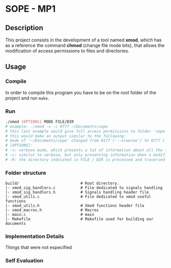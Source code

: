 # SOPE - MP1

## Description

This project consists in the development of a tool named **xmod**, which has as a reference the command **chmod** (change file mode bits), that allows the modification of access permissions to files and directories.  

## Usage

### Compile

In order to compile this program you have to be on the root folder of the project and run `make`.

### Run

```bash
./xmod [OPTIONS] MODE FILE/DIR
# example: ./xmod -v -c 0777 ~/Documents/sope
# this last example would give full access permissions to folder 'sope'
# this would make an output similar to the following:
# mode of '~/Documents/sope' changed from 0177 ('--xrwxrwx') to 0777 ('rwxrwxrwx')
# [OPTIONS]:
# -v: verbose mode, which presents a lot of information about all the files found;
# -c: similar to verbose, but only presenting information when a modification is made;
# -R: the directory indicated in FILE / DIR is processed and traversed recursively, processing the entire directory tree below. 
```

### Folder structure

```
build/                           # Root directory.
|- xmod_sig_handlers.c           # File dedicated to signals handling
|- xmod_sig_handlers.h           # Signals handling header file
|- xmod_utils.c                  # File dedicated to xmod useful functions
|- xmod_utils.h                  # Xmod functions header file
|- xmod_macros.h                 # Macros 
|- main.c                        # main
|- Makefile                      # Makefile used for building our documents
```

### Implementation Details

Things that were not especified 

### Self Evaluation

